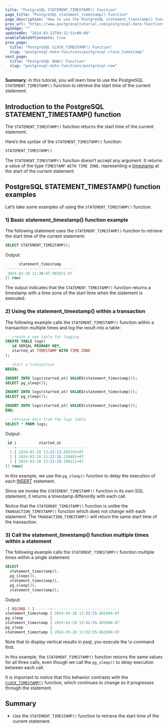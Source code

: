 ```yaml
---
title: "PostgreSQL STATEMENT_TIMESTAMP() Function"
page_title: "PostgreSQL statement_timestamp() Function"
page_description: "How to use the PostgreSQL statement_timestamp() function to retrieve the start time of the current statement."
prev_url: "https://www.postgresqltutorial.com/postgresql-date-functions/postgresql-statement_timestamp/"
ogImage: ""
updatedOn: "2024-03-21T04:12:51+00:00"
enableTableOfContents: true
prev_page: 
  title: "PostgreSQL CLOCK_TIMESTAMP() Function"
  slug: "postgresql-date-functions/postgresql-clock_timestamp"
next_page: 
  title: "PostgreSQL NOW() Function"
  slug: "postgresql-date-functions/postgresql-now"
---
```





**Summary**: in this tutorial, you will learn how to use the PostgreSQL `STATEMENT_TIMESTAMP()` function to retrieve the start time of the current statement.


## Introduction to the PostgreSQL STATEMENT\_TIMESTAMP() function

The `STATEMENT_TIMESTAMP()` function returns the start time of the current statement.

Here’s the syntax of the `STATEMENT_TIMESTAMP()` function:


```sql
STATEMENT_TIMESTAMP()
```
The `STATEMENT_TIMESTAMP()` function doesn’t accept any argument. It returns a value of the type `TIMESTAMP WITH TIME ZONE`, representing a [timestamp](../postgresql-tutorial/postgresql-timestamp) at the start of the current statement.


## PostgreSQL STATEMENT\_TIMESTAMP() function examples

Let’s take some examples of using the `STATEMENT_TIMESTAMP()` function.


### 1\) Basic statement\_timestamp() function example

The following statement uses the `STATEMENT_TIMESTAMP()` function to retrieve the start time of the current statement:


```sql
SELECT STATEMENT_TIMESTAMP();
```
Output:


```sql
      statement_timestamp
-------------------------------
 2024-03-20 11:30:47.001021-07
(1 row)
```
The output indicates that the `STATEMENT_TIMESTAMP()` function returns a timestamp with a time zone of the start time when the statement is executed.


### 2\) Using the statement\_timestamp() within a transaction

The following example calls the `STATEMENT_TIMESTAMP()` function within a transaction multiple times and log the result into a table:


```sql
-- create a new table for logging
CREATE TABLE logs(
   id SERIAL PRIMARY KEY,
   started_at TIMESTAMP WITH TIME ZONE
);

-- start a transaction
BEGIN;

INSERT INTO logs(started_at) VALUES(statement_timestamp());
SELECT pg_sleep(3);

INSERT INTO logs(started_at) VALUES(statement_timestamp());
SELECT pg_sleep(3);

INSERT INTO logs(started_at) VALUES(statement_timestamp());
END;

-- retrieve data from the logs table
SELECT * FROM logs;
```
Output:


```sql
 id |          started_at
----+-------------------------------
  1 | 2024-03-20 13:22:13.056783+07
  2 | 2024-03-20 13:22:16.228492+07
  3 | 2024-03-20 13:22:19.390211+07
(3 rows)
```
In this example, we use the `pg_sleep()` function to delay the execution of each [INSERT](../postgresql-tutorial/postgresql-insert) statement.

Since we invoke the `STATEMENT_TIMESTAMP()` function in its own SQL statement, it returns a timestamp differently with each call.

Notice that the `STATEMENT_TIMESTAMP()` function is unlike the `TRANSACTION_TIMESTAMP()` function which does not change with each statement. The `TRANSACTION_TIMESTAMP()` will return the same start time of the transaction.


### 3\) Call the statement\_timestamp() function multiple times within a statement

The following example calls the `STATEMENT_TIMESTAMP()` function multiple times within a single statement:


```sql
SELECT
  statement_timestamp(), 
  pg_sleep(3), 
  statement_timestamp(), 
  pg_sleep(3), 
  statement_timestamp();
```
Output:


```sql
-[ RECORD 1 ]-------+------------------------------
statement_timestamp | 2024-03-20 13:52:55.861004-07
pg_sleep            |
statement_timestamp | 2024-03-20 13:52:55.861004-07
pg_sleep            |
statement_timestamp | 2024-03-20 13:52:55.861004-07
```
Note that to display vertical results in psql, you execute the \\x command first.

In this example, the `STATEMENT_TIMESTAMP()` function returns the same values for all three calls, even though we call the `pg_sleep()` to delay execution between each call.

It is important to notice that this behavior contrasts with the [`CLOCK_TIMESTAMP()`](postgresql-clock_timestamp) function, which continues to change as it progresses through the statement.


## Summary

* Use the `STATEMENT_TIMESTAMP()` function to retrieve the start time of the current statement.

